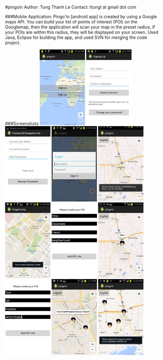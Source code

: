 #pingoin
    Author: Tung Thanh Le
    Contact: ttungl at gmail dot com
    
###Mobile Application: 
Pingo'in [android app] is created by using a Google maps API. You can build your list of points of interest (POI) on the Googlemap, then the application will scan your map in the preset radius, if your POIs are within this radius, they will be displayed on your screen. Used Java, Eclipse for building the app, and used SVN for merging the code project.

###Screenshots
<img src="./pingoin_screenshoot/login_signup.png" width="148">
<img src="./pingoin_screenshoot/signup.png" width="148">
<img src="./pingoin_screenshoot/password_change.png" width="148">
<img src="./pingoin_screenshoot/login.png" width="148">
<img src="./pingoin_screenshoot/loggedin.png" width="148">
<img src="./pingoin_screenshoot/currentLocZoom.png" width="148">
<img src="./pingoin_screenshoot/add_Peter.png" width="148">
<img src="./pingoin_screenshoot/Peter.png" width="148">
<img src="./pingoin_screenshoot/add_Tom.png" width="148">
<img src="./pingoin_screenshoot/Peter_Tom.png" width="148">
<img src="./pingoin_screenshoot/radius_CurrentRange.png" width="148">

